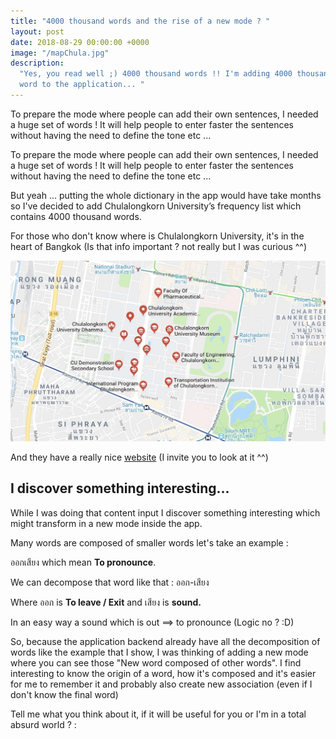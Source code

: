 ```yaml
---
title: "4000 thousand words and the rise of a new mode ? "
layout: post
date: 2018-08-29 00:00:00 +0000
image: "/mapChula.jpg"
description:
  "Yes, you read well ;) 4000 thousand words !! I'm adding 4000 thousand
  word to the application... "
---
```


To prepare the mode where people can add their own sentences, I needed a huge set of words ! It will help people to enter faster the sentences without having the need to define the tone etc ...

To prepare the mode where people can add their own sentences, I needed a huge set of words ! It will help people to enter faster the sentences without having the need to define the tone etc ...

But yeah ... putting the whole dictionary in the app would have take months so I've decided to add Chulalongkorn University’s frequency list which contains 4000 thousand words.

For those who don't know where is Chulalongkorn University, it's in the heart of Bangkok (Is that info important ? not really but I was curious ^^)

![](assets/img/mapChula.jpg)

And they have a really nice [website](https://www.chula.ac.th/en/) (I invite you to look at it ^^)

## I discover something interesting...

While I was doing that content input I discover something interesting which might transform in a new mode inside the app.

Many words are composed of smaller words let's take an example :

ออกเสียง which mean **To pronounce**.

We can decompose that word like that : ออก-เสียง

Where ออก is **To leave / Exit** and เสียง is **sound.**

In an easy way a sound which is out ==> to pronounce (Logic no ? :D)

So, because the application backend already have all the decomposition of words like the example that I show, I was thinking of adding a new mode where you can see those "New word composed of other words". I find interesting to know the origin of a word, how it's composed and it's easier for me to remember it and probably also create new association (even if I don't know the final word)

Tell me what you think about it, if it will be useful for you or I'm in a total absurd world ? :
